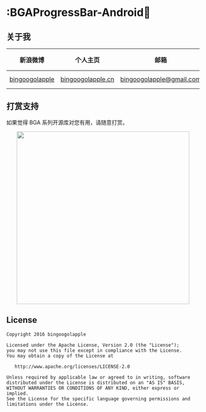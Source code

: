 :BGAProgressBar-Android:running:
============


## 关于我

| 新浪微博 | 个人主页 | 邮箱 | BGA系列开源库QQ群
| ------------ | ------------- | ------------ | ------------ |
| <a href="http://weibo.com/bingoogol" target="_blank">bingoogolapple</a> | <a  href="http://www.bingoogolapple.cn" target="_blank">bingoogolapple.cn</a>  | <a href="mailto:bingoogolapple@gmail.com" target="_blank">bingoogolapple@gmail.com</a> | ![BGA_CODE_CLUB](http://7xk9dj.com1.z0.glb.clouddn.com/BGA_CODE_CLUB.png?imageView2/2/w/200) |

## 打赏支持

如果觉得 BGA 系列开源库对您有用，请随意打赏。

<p align="center">
  <img src="http://7xk9dj.com1.z0.glb.clouddn.com/bga_pay.png" width="450">
</p>

## License

    Copyright 2016 bingoogolapple

    Licensed under the Apache License, Version 2.0 (the "License");
    you may not use this file except in compliance with the License.
    You may obtain a copy of the License at

       http://www.apache.org/licenses/LICENSE-2.0

    Unless required by applicable law or agreed to in writing, software
    distributed under the License is distributed on an "AS IS" BASIS,
    WITHOUT WARRANTIES OR CONDITIONS OF ANY KIND, either express or implied.
    See the License for the specific language governing permissions and
    limitations under the License.
